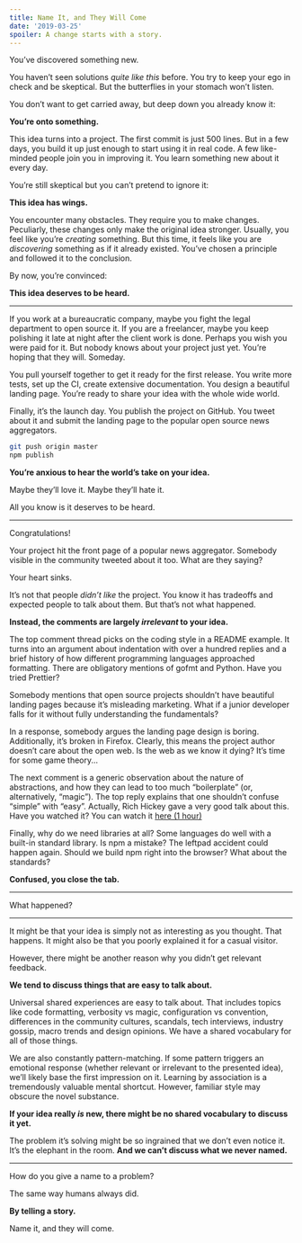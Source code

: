 ```yaml
---
title: Name It, and They Will Come
date: '2019-03-25'
spoiler: A change starts with a story.
---
```


You’ve discovered something new.

You haven’t seen solutions *quite like this* before. You try to keep your ego in check and be skeptical. But the butterflies in your stomach won’t listen.

You don’t want to get carried away, but deep down you already know it:

**You’re onto something.**

This idea turns into a project. The first commit is just 500 lines. But in a few days, you build it up just enough to start using it in real code. A few like-minded people join you in improving it. You learn something new about it every day.

You’re still skeptical but you can’t pretend to ignore it:

**This idea has wings.**

You encounter many obstacles. They require you to make changes. Peculiarly, these changes only make the original idea stronger. Usually, you feel like you’re *creating* something. But this time, it feels like you are *discovering* something as if it already existed. You’ve chosen a principle and followed it to the conclusion.

By now, you’re convinced:

**This idea deserves to be heard.**

---

If you work at a bureaucratic company, maybe you fight the legal department to open source it. If you are a freelancer, maybe you keep polishing it late at night after the client work is done. Perhaps you wish you were paid for it. But nobody knows about your project just yet. You’re hoping that they will. Someday.

You pull yourself together to get it ready for the first release. You write more tests, set up the CI, create extensive documentation. You design a beautiful landing page. You’re ready to share your idea with the whole wide world.

Finally, it’s the launch day. You publish the project on GitHub. You tweet about it and submit the landing page to the popular open source news aggregators.

```bash
git push origin master
npm publish
```

**You’re anxious to hear the world’s take on your idea.**

Maybe they’ll love it. Maybe they’ll hate it.

All you know is it deserves to be heard.

---

Congratulations!

Your project hit the front page of a popular news aggregator. Somebody visible in the community tweeted about it too. What are they saying?

Your heart sinks.

It’s not that people *didn’t like* the project. You know it has tradeoffs and expected people to talk about them. But that’s not what happened.

**Instead, the comments are largely *irrelevant* to your idea.**

The top comment thread picks on the coding style in a README example. It turns into an argument about indentation with over a hundred replies and a brief history of how different programming languages approached formatting. There are obligatory mentions of gofmt and Python. Have you tried Prettier?

Somebody mentions that open source projects shouldn’t have beautiful landing pages because it’s misleading marketing. What if a junior developer falls for it without fully understanding the fundamentals?

In a response, somebody argues the landing page design is boring. Additionally, it’s broken in Firefox. Clearly, this means the project author doesn’t care about the open web. Is the web as we know it dying? It’s time for some game theory...

The next comment is a generic observation about the nature of abstractions, and how they can lead to too much “boilerplate” (or, alternatively, “magic”). The top reply explains that one shouldn’t confuse “simple” with “easy”. Actually, Rich Hickey gave a very good talk about this. Have you watched it? You can watch it [here (1 hour)](https://www.infoq.com/presentations/Simple-Made-Easy/)

Finally, why do we need libraries at all? Some languages do well with a built-in standard library. Is npm a mistake? The leftpad accident could happen again. Should we build npm right into the browser? What about the standards?

**Confused, you close the tab.**

---

What happened?

---

It might be that your idea is simply not as interesting as you thought. That happens. It might also be that you poorly explained it for a casual visitor.

However, there might be another reason why you didn’t get relevant feedback.

**We tend to discuss things that are easy to talk about.**

Universal shared experiences are easy to talk about. That includes topics like code formatting, verbosity vs magic, configuration vs convention, differences in the community cultures, scandals, tech interviews, industry gossip, macro trends and design opinions. We have a shared vocabulary for all of those things.

We are also constantly pattern-matching. If some pattern triggers an emotional response (whether relevant or irrelevant to the presented idea), we’ll likely base the first impression on it. Learning by association is a tremendously valuable mental shortcut. However, familiar style may obscure the novel substance.

**If your idea really _is_ new, there might be no shared vocabulary to discuss it yet.**

The problem it’s solving might be so ingrained that we don’t even notice it. It’s the elephant in the room. **And we can’t discuss what we never named.**

---

How do you give a name to a problem?

The same way humans always did.

**By telling a story.**

Name it, and they will come.
